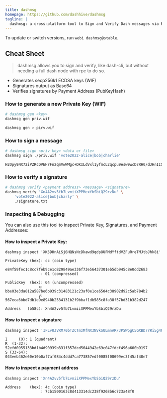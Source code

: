 ```yaml
---
title: dashmsg
homepage: https://github.com/dashhive/dashmsg
tagline: |
  dashmsg: a cross-platform tool to Sign and Verify Dash messages via Private Key and/or Payment Address
---
```


To update or switch versions, run `webi dashmsg@stable`.

## Cheat Sheet

> dashmsg allows you to sign and verify, like dash-cli, but without needing a
> full dash node with rpc to do so.

- Generates secp256k1 ECDSA keys (WIF)
- Signatures output as Base64
- Verifies signatures by Payment Address (PubKeyHash)

### How to generate a new Private Key (WIF)

```sh
# dashmsg gen <key>
dashmsg gen priv.wif
```

```sh
dashmsg gen > pirv.wif
```

### How to sign a message

```sh
# dashmsg sign <priv key> <data or file>
dashmsg sign ./priv.wif 'vote2022-alice|bob|charlie'
```

```text
H2Opy9NX72iPZRcDVEHrFn2qmVwWMgc+DKILdVxl1yfmcL2qcpu9esw9wcD7RH0/dJHnIISe5j39EYahorWQM7I=
```

### How to verify a signature

```sh
# dashmsg verify <payment address> <message> <signature>
dashmsg verify 'Xn4A2vv5fb7LvmiiXPPMexYbSbiQ29rzDu' \
    'vote2022-alice|bob|charly' \
    ./signature.txt
```

### Inspecting & Debugging

You can also use this tool to inspect Private Key, Signatures, and Payment
Addresses:

#### How to inspect a Private Key:

```msg
dashmsg inspect 'XK5DHnAiSj6HQNsNcDkawd9qdp8UFMdYftdVZFuRreTMJtbJhk8i'
```

```text
PrivateKey (hex): cc (coin type)
                : e84f59fec1c8cc7feb9ce1c829849ae336f73e56437301eb5db945c8e0dd2683
                : 01 (compressed)

PublicKey  (hex): 04 (uncompressed)
               x: bbe03e3da812a587be6b939c31483121c23af0e1ce6504c38902d92c5ab784b2
               y: 567eca6bbd7db1e9e8940b2534131b2f9bbaf1db585c8fa38f57bd31b382d247

Address   (b58c): Xn4A2vv5fb7LvmiiXPPMexYbSbiQ29rzDu
```

#### How to inspect a signature

```sh
dashmsg inspect 'IFLv0JVRM70bTZCTmzMfNX3NVkSULmnAR/3PSWpgC5GXBD7rRi5g4QsK968ITE3dfKdzhX7fAIXwhpnsP0WvQOc='
```

```text
I     (0): 1 (quadrant)
R  (1-32): 52efd0955133bd1b4d90939b331f357dcd5644942e69c047fdcf496a600b9197
S (33-64): 043eeb462e60e10b0af7af084c4ddd7ca773857edf0085f08699ec3f45af40e7
```

#### How to inspect a payment address

```sh
dashmsg inspect 'Xn4A2vv5fb7LvmiiXPPMexYbSbiQ29rzDu'
```

```text
Address    (hex): 4c (coin type)
                : 7cb1500163c8d413314dc238f9268b6c723a48f0
```
